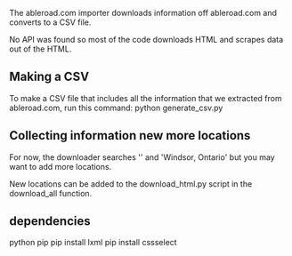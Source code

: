 The ableroad.com importer downloads information off ableroad.com and converts to a CSV file.

No API was found so most of the code downloads HTML and scrapes data out of the HTML.

## Making a CSV

To make a CSV file that includes all the information that we extracted from ableroad.com, run this command:
python generate_csv.py

## Collecting information new more locations

For now, the downloader searches '' and 'Windsor, Ontario' but you may want to add more locations.

New locations can be added to the download_html.py script in the download_all function.

## dependencies

python
pip
pip install lxml
pip install cssselect

